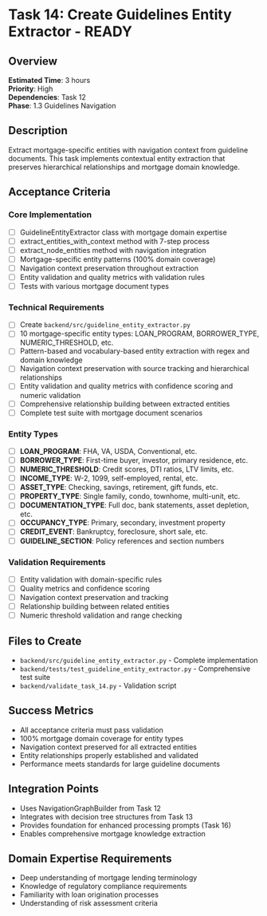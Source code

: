 # Task 14: Create Guidelines Entity Extractor - READY

## Overview
**Estimated Time**: 3 hours  
**Priority**: High  
**Dependencies**: Task 12  
**Phase**: 1.3 Guidelines Navigation

## Description
Extract mortgage-specific entities with navigation context from guideline documents. This task implements contextual entity extraction that preserves hierarchical relationships and mortgage domain knowledge.

## Acceptance Criteria

### Core Implementation
- [ ] GuidelineEntityExtractor class with mortgage domain expertise
- [ ] extract_entities_with_context method with 7-step process
- [ ] extract_node_entities method with navigation integration
- [ ] Mortgage-specific entity patterns (100% domain coverage)
- [ ] Navigation context preservation throughout extraction
- [ ] Entity validation and quality metrics with validation rules
- [ ] Tests with various mortgage document types

### Technical Requirements
- [ ] Create `backend/src/guideline_entity_extractor.py`
- [ ] 10 mortgage-specific entity types: LOAN_PROGRAM, BORROWER_TYPE, NUMERIC_THRESHOLD, etc.
- [ ] Pattern-based and vocabulary-based entity extraction with regex and domain knowledge
- [ ] Navigation context preservation with source tracking and hierarchical relationships
- [ ] Entity validation and quality metrics with confidence scoring and numeric validation
- [ ] Comprehensive relationship building between extracted entities
- [ ] Complete test suite with mortgage document scenarios

### Entity Types
- [ ] **LOAN_PROGRAM**: FHA, VA, USDA, Conventional, etc.
- [ ] **BORROWER_TYPE**: First-time buyer, investor, primary residence, etc.
- [ ] **NUMERIC_THRESHOLD**: Credit scores, DTI ratios, LTV limits, etc.
- [ ] **INCOME_TYPE**: W-2, 1099, self-employed, rental, etc.
- [ ] **ASSET_TYPE**: Checking, savings, retirement, gift funds, etc.
- [ ] **PROPERTY_TYPE**: Single family, condo, townhome, multi-unit, etc.
- [ ] **DOCUMENTATION_TYPE**: Full doc, bank statements, asset depletion, etc.
- [ ] **OCCUPANCY_TYPE**: Primary, secondary, investment property
- [ ] **CREDIT_EVENT**: Bankruptcy, foreclosure, short sale, etc.
- [ ] **GUIDELINE_SECTION**: Policy references and section numbers

### Validation Requirements
- [ ] Entity validation with domain-specific rules
- [ ] Quality metrics and confidence scoring
- [ ] Navigation context preservation and tracking
- [ ] Relationship building between related entities
- [ ] Numeric threshold validation and range checking

## Files to Create
- `backend/src/guideline_entity_extractor.py` - Complete implementation
- `backend/tests/test_guideline_entity_extractor.py` - Comprehensive test suite
- `backend/validate_task_14.py` - Validation script

## Success Metrics
- All acceptance criteria must pass validation
- 100% mortgage domain coverage for entity types
- Navigation context preserved for all extracted entities
- Entity relationships properly established and validated
- Performance meets standards for large guideline documents

## Integration Points
- Uses NavigationGraphBuilder from Task 12
- Integrates with decision tree structures from Task 13
- Provides foundation for enhanced processing prompts (Task 16)
- Enables comprehensive mortgage knowledge extraction

## Domain Expertise Requirements
- Deep understanding of mortgage lending terminology
- Knowledge of regulatory compliance requirements
- Familiarity with loan origination processes
- Understanding of risk assessment criteria